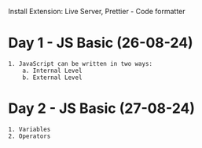Install Extension: Live Server, Prettier - Code formatter


# Day 1 - JS Basic (26-08-24)
    1. JavaScript can be written in two ways:   
        a. Internal Level 
        b. External Level


# Day 2 - JS Basic (27-08-24)
    1. Variables
    2. Operators